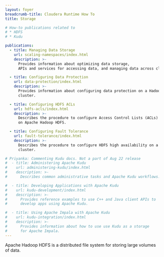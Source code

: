 ```yaml
---
layout: foyer
breadcrumb-title: Cloudera Runtime How To
title: Storage

# How-to publications related to
# * HDFS
# * Kudu

publications:
  - title: Managing Data Storage
    url: scaling-namespaces/index.html
    description: >-
      Provides information about optimizing data storage,
      APIs and services for accessing data, and managing data across clusters.

  - title: Configuring Data Protection
    url: data-protection/index.html
    description: >-
      Provides information about configuring data protection on a Hadoop
      cluster.

  - title: Configuring HDFS ACLs
    url: hdfs-acls/index.html
    description: >-
      Describes the procedure to configure Access Control Lists (ACLs)
      on Apache Hadoop HDFS.

  - title: Configuring Fault Tolerance
    url: fault-tolerance/index.html
    description: >-
      Describes the procedure to configure HDFS high availability on a
      cluster.

# Priyanka: Commenting Kudu docs. Not a part of Aug 22 release
#  - title: Administering Apache Kudu
#    url: administering-kudu/index.html
#    description: >-
#      Describes common administrative tasks and Apache Kudu workflows.

#  - title: Developing Applications with Apache Kudu
#    url: kudu-development/index.html
#    description: >-
#      Provides reference examples to use C++ and Java client APIs to
#      develop apps using Apache Kudu.

#  - title: Using Apache Impala with Apache Kudu
#    url: kudu-integration/index.html
#    description: >-
#      Provides information about how to use use Kudu as a storage
#      for Apache Impala.
---
```

Apache Hadoop HDFS is a distributed file system for storing large
volumes of data.
